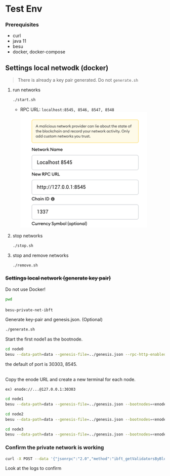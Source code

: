 # Test Env

### Prerequisites

- curl
- java 11
- besu
- docker, docker-compose

## Settings local netwodk (docker)

> There is already a key pair generated. Do not `generate.sh`

1. run networks

   ```bash
   ./start.sh
   ```

   - RPC URL: `localhost:8545, 8546, 8547, 8548`
     <img src="./docs/metamask.png" width=400>

2. stop networks

   ```bash
   ./stop.sh
   ```

3. stop and remove networks

   ```bash
   ./remove.sh
   ```

### ~~Settings local network (generate key pair)~~

Do not use Docker!

```bash
pwd

besu-private-net-ibft
```

Generate key-pair and genesis.json. (Optional)

```bash
./generate.sh
```

Start the first node1 as the bootnode.

```bash
cd node0
besu --data-path=data --genesis-file=../genesis.json --rpc-http-enabled --rpc-http-api=ETH,NET,IBFT --host-allowlist="\*" --rpc-http-cors-origins="all"
```

the default of port is 30303, 8545. <br><br>

Copy the enode URL and create a new terminal for each node.

```
ex) enode://...@127.0.0.1:30303
```

```bash
cd node1
besu --data-path=data --genesis-file=../genesis.json --bootnodes=<enode URL> --p2p-port=30304 --rpc-http-enabled --rpc-http-api=ETH,NET,IBFT --host-allowlist="*" --rpc-http-cors-origins="all" --rpc-http-port=8546
```

```bash
cd node2
besu --data-path=data --genesis-file=../genesis.json --bootnodes=<enode URL> --p2p-port=30305 --rpc-http-enabled --rpc-http-api=ETH,NET,IBFT --host-allowlist="*" --rpc-http-cors-origins="all" --rpc-http-port=8547
```

```bash
cd node3
besu --data-path=data --genesis-file=../genesis.json --bootnodes=<enode URL> --p2p-port=30306 --rpc-http-enabled --rpc-http-api=ETH,NET,IBFT --host-allowlist="*" --rpc-http-cors-origins="all" --rpc-http-port=8548
```

### Confirm the private network is working

```bash
curl -X POST --data '{"jsonrpc":"2.0","method":"ibft_getValidatorsByBlockNumber","params":["latest"], "id":1}' localhost:8545
```

Look at the logs to confirm
